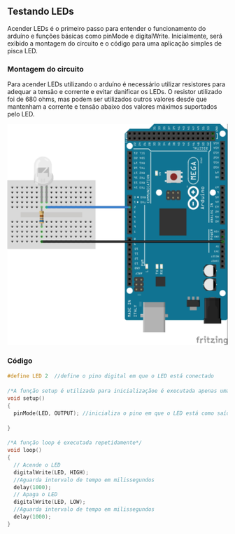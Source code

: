 ## Testando LEDs

Acender LEDs é o primeiro passo para entender o funcionamento do arduíno e funções básicas como pinMode e digitalWrite. Inicialmente, será exibido a montagem do circuito e o código para uma aplicação simples de pisca LED.

### Montagem do circuito
Para acender LEDs utilizando o arduíno é necessário utilizar resistores para adequar a tensão e corrente e evitar danificar os LEDs. O resistor utilizado foi de 680 ohms, mas podem ser utilizados outros valores desde que mantenham a corrente e tensão abaixo dos valores máximos suportados pelo LED.

![pisca_led](../Imagens/image.png)

### Código

~~~C
#define LED 2  //define o pino digital em que o LED está conectado

/*A função setup é utilizada para inicializaçãoe é executada apenas uma vez*/ 
void setup() 
{
  pinMode(LED, OUTPUT); //inicializa o pino em que o LED está como saída 

}

/*A função loop é executada repetidamente*/ 
void loop() 
{
  // Acende o LED
  digitalWrite(LED, HIGH);   
  //Aguarda intervalo de tempo em milissegundos
  delay(1000);  
  // Apaga o LED
  digitalWrite(LED, LOW);    
  //Aguarda intervalo de tempo em milissegundos
  delay(1000);              
}
~~~

